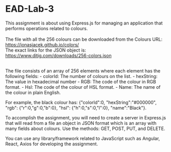 # EAD-Lab-3
This assignment is about using Express.js for managing an application that performs operations related to colours.<br><br>
The file with all the 256 colours can be downloaded from the Colours URL: https://jonasjacek.github.io/colors/ <br>
The exact links for the JSON object is: https://www.ditig.com/downloads/256-colors.json

<br>
The file consists of an array of 256 elements where each element has the following fields:
- colorId: The number of colours on the list.
- hexString: The value in hexadecimal number
- RGB: The code of the colour in RGB format.
- Hsl: The code of the colour of HSL format.
- Name: The name of the colour in plain English.

For example, the black colour has: {"colorId":0, "hexString":"#000000", "rgb": {"r":0,"g":0,"b":0}, "hsl": {"h":0,"s":0,"l":0}, "name":"Black"}.

To accomplish the assignment, you will need to create a server in Express.js that will read from a file an object in JSON format which is an array with many fields about colours. Use the methods: GET, POST, PUT, and DELETE.

You can use any library/framework related to JavaScript such as Angular, React, Axios for
developing the assignment.

